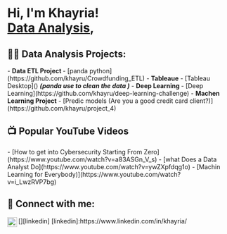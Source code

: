 <h1>Hi, I'm Khayria! <br/><a href="https://github.com/khayru">Data Analysis</a>, <a href="https://www.linkedin.com/in/khayria/"></a> 

<h2>👨‍💻 Data Analysis Projects:</h2>
- <b>Data ETL Project </b>
  - [panda python](https://github.com/khayru/Crowdfunding_ETL)
- <b> Tableaue</b>
  - [Tableau Desktop]() <b><i>(panda use to clean the data )</b></i>
- <b>Deep Learning </b>
  - [Deep Learning](https://github.com/khayru/deep-learning-challenge)
- <b>Machen Learning  Project</b>
  - [Predic models (Are you a good credit card client?)](https://github.com/khayru/project_4)

<h2>📺 Popular YouTube Videos</h2>
- [How to get into Cybersecurity Starting From Zero](https://www.youtube.com/watch?v=a83ASGn_V_s)
- [what Does a Data Analyst Do](https://www.youtube.com/watch?v=ywZXpfdqg1o)
- [Machin Learning for Everybody)](https://www.youtube.com/watch?v=i_LwzRVP7bg)

<h2> 🤳 Connect with me:</h2>
[<img align="left" alt="khayriaIbrahimhigo | LinkedIn" width="22px" src="https://cdn.jsdelivr.net/npm/simple-icons@v3/icons/linkedin.svg" />][linkedin]
[linkedin]:https://www.linkedin.com/in/khayria/
